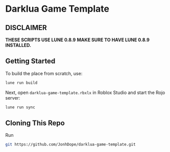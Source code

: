 # Darklua Game Template

## DISCLAIMER

**THESE SCRIPTS USE LUNE 0.8.9**
**MAKE SURE TO HAVE LUNE 0.8.9 INSTALLED.**

## Getting Started
To build the place from scratch, use:

```bash
lune run build
```

Next, open `darklua-game-template.rbxlx` in Roblox Studio and start the Rojo server:

```bash
lune run sync
```

## Cloning This Repo
Run
```bash
git https://github.com/JonhDope/darklua-game-template.git
```
